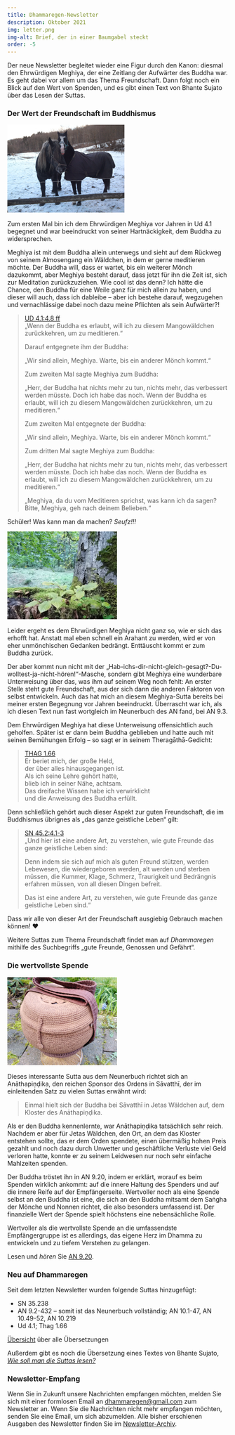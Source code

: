 ```yaml
---
title: Dhammaregen-Newsletter
description: Oktober 2021
img: letter.png
img-alt: Brief, der in einer Baumgabel steckt
order: -5
---
```


Der neue Newsletter begleitet wieder eine Figur durch den Kanon: diesmal den Ehrwürdigen Meghiya, der eine Zeitlang der Aufwärter des Buddha war. Es geht dabei vor allem um das Thema Freundschaft. Dann folgt noch ein Blick auf den Wert von Spenden, und es gibt einen Text von Bhante Sujato über das Lesen der Suttas.

### Der Wert der Freundschaft im Buddhismus

<p><img src="img/friends.png" alt="zwei Pferde, die die Köpfe aneinanderlehnen, im Schnee" style="height: 200px;"></p>

Zum ersten Mal bin ich dem Ehrwürdigen Meghiya vor Jahren in Ud 4.1 begegnet und war beeindruckt von seiner Hartnäckigkeit, dem Buddha zu widersprechen. 

Meghiya ist mit dem Buddha allein unterwegs und sieht auf dem Rückweg von seinem Almosengang ein Wäldchen, in dem er gerne meditieren möchte. Der Buddha will, dass er wartet, bis ein weiterer Mönch dazukommt, aber Meghiya besteht darauf, dass jetzt für ihn die Zeit ist, sich zur Meditation zurückzuziehen. Wie cool ist das denn? Ich hätte die Chance, den Buddha für eine Weile ganz für mich allein zu haben, und dieser will auch, dass ich dableibe – aber ich bestehe darauf, wegzugehen und vernachlässige dabei noch dazu meine Pflichten als sein Aufwärter?!

>[UD 4.1:4.8 ff](#/sutta/ud4.1:4.8/de/sabbamitta)  
>„Wenn der Buddha es erlaubt, will ich zu diesem Mangowäldchen zurückkehren, um zu meditieren.“ 
>
>Darauf entgegnete ihm der Buddha:  
>
>„Wir sind allein, Meghiya. Warte, bis ein anderer Mönch kommt.“ 
>
>Zum zweiten Mal sagte Meghiya zum Buddha: 
>
>„Herr, der Buddha hat nichts mehr zu tun, nichts mehr, das verbessert werden müsste. Doch ich habe das noch. Wenn der Buddha es erlaubt, will ich zu diesem Mangowäldchen zurückkehren, um zu meditieren.“
>
>Zum zweiten Mal entgegnete der Buddha:
>
>„Wir sind allein, Meghiya. Warte, bis ein anderer Mönch kommt.“ 
>
>Zum dritten Mal sagte Meghiya zum Buddha: 
>
> „Herr, der Buddha hat nichts mehr zu tun, nichts mehr, das verbessert werden müsste. Doch ich habe das noch. Wenn der Buddha es erlaubt, will ich zu diesem Mangowäldchen zurückkehren, um zu meditieren.“ 
>
>„Meghiya, da du vom Meditieren sprichst, was kann ich da sagen? Bitte, Meghiya, geh nach deinem Belieben.“ 

Schüler! Was kann man da machen? *Seufz!!!*

<p><img src="img/forest.png" alt="Ausschnitt im Wald am Fuß eines Baums" style="height: 200px;"></p>

Leider ergeht es dem Ehrwürdigen Meghiya nicht ganz so, wie er sich das erhofft hat. Anstatt mal eben schnell ein Arahant zu werden, wird er von eher unmönchischen Gedanken bedrängt. Enttäuscht kommt er zum Buddha zurück.

Der aber kommt nun nicht mit der „Hab-ichs-dir-nicht-gleich-gesagt?-Du-wolltest-ja-nicht-hören!“-Masche, sondern gibt Meghiya eine wunderbare Unterweisung über das, was ihm auf seinem Weg noch fehlt: An erster Stelle steht gute Freundschaft, aus der sich dann die anderen Faktoren von selbst entwickeln. Auch das hat mich an diesem Meghiya-Sutta bereits bei meiner ersten Begegnung vor Jahren beeindruckt. Überrascht war ich, als ich diesen Text nun fast wortgleich im Neunerbuch des AN fand, bei AN 9.3.

Dem Ehrwürdigen Meghiya hat diese Unterweisung offensichtlich auch geholfen. Später ist er dann beim Buddha geblieben und hatte auch mit seinen Bemühungen Erfolg – so sagt er in seinem Theragāthā-Gedicht:
> [THAG 1.66](#/sutta/thag1.66/de/sabbamitta)  
> Er beriet mich, der große Held,  
> der über alles hinausgegangen ist.  
> Als ich seine Lehre gehört hatte,  
> blieb ich in seiner Nähe, achtsam.  
> Das dreifache Wissen habe ich verwirklicht  
> und die Anweisung des Buddha erfüllt.

Denn schließlich gehört auch dieser Aspekt zur guten Freundschaft, die im Buddhismus übrignes als „das ganze geistliche Leben“ gilt:

>[SN 45.2:4.1-3](#/sutta/sn45.2:4.1/de/sabbamitta)  
>„Und hier ist eine andere Art, zu verstehen, wie gute Freunde das ganze geistliche Leben sind:  
>
>Denn indem sie sich auf mich als guten Freund stützen, werden Lebewesen, die wiedergeboren werden, alt werden und sterben müssen, die Kummer, Klage, Schmerz, Traurigkeit und Bedrängnis erfahren müssen, von all diesen Dingen befreit. 
>
>Das ist eine andere Art, zu verstehen, wie gute Freunde das ganze geistliche Leben sind.“

Dass wir alle von dieser Art der Freundschaft ausgiebig Gebrauch machen können! ❤️

Weitere Suttas zum Thema Freundschaft findet man auf *Dhammaregen* mithilfe des Suchbegriffs „gute Freunde, Genossen und Gefährt“.

### Die wertvollste Spende

<p><img src="img/bowl.png" alt="Almosenschale" style="height: 200px;"></p>

Dieses interessante Sutta aus dem Neunerbuch richtet sich an Anāthapiṇḍika, den reichen Sponsor des Ordens in Sāvatthī, der im einleitenden Satz zu vielen Suttas erwähnt wird:

>Einmal hielt sich der Buddha bei Sāvatthī in Jetas Wäldchen auf, dem Kloster des Anāthapiṇḍika. 

Als er den Buddha kennenlernte, war Anāthapiṇḍika tatsächlich sehr reich. Nachdem er aber für Jetas Wäldchen, den Ort, an dem das Kloster entstehen sollte, das er dem Orden spendete, einen übermäßig hohen Preis gezahlt und noch dazu durch Unwetter und geschäftliche Verluste viel Geld verloren hatte, konnte er zu seinem Leidwesen nur noch sehr einfache Mahlzeiten spenden. 

Der Buddha tröstet ihn in AN 9.20, indem er erklärt, worauf es beim Spenden wirklich ankommt: auf die innere Haltung des Spenders und auf die innere Reife auf der Empfängerseite. Wertvoller noch als eine Spende selbst an den Buddha ist eine, die sich an den Buddha mitsamt dem Saṅgha der Mönche und Nonnen richtet, die also besonders umfassend ist. Der finanzielle Wert der Spende spielt höchstens eine nebensächliche Rolle.

Wertvoller als die wertvollste Spende an die umfassendste Empfängergruppe ist es allerdings, das eigene Herz im Dhamma zu entwickeln und zu tiefem Verstehen zu gelangen.

Lesen und *hören* Sie [AN 9.20](#/sutta/an9.20:1.1/de/sabbamitta).
  
### Neu auf Dhammaregen

Seit dem letzten Newsletter wurden folgende Suttas hinzugefügt:
- SN 35.238
- AN 9.2-432 – somit ist das Neunerbuch vollständig; AN 10.1-47, AN 10.49-52, AN 10.219
- Ud 4.1; Thag 1.66

[Übersicht](#/wiki/uebersetzung/uebersicht) über alle Übersetzungen

Außerdem gibt es noch die Übersetzung eines Textes von Bhante Sujato, [*Wie soll man die Suttas lesen?*](#/wiki/studium/uttas-lesen)

### Newsletter-Empfang

Wenn Sie in Zukunft unsere Nachrichten empfangen möchten, melden Sie sich mit einer formlosen Email an [dhammaregen@gmail.com](mailto:dhammaregen@gmail.com) zum Newsletter an. Wenn Sie die Nachrichten nicht mehr empfangen möchten, senden Sie eine Email, um sich abzumelden. Alle bisher erschienen Ausgaben des Newsletter finden Sie im [Newsletter-Archiv](#/wiki/news/inhalt).
